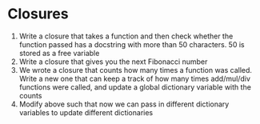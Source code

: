 # Closures

1. Write a closure that takes a function and then check whether the function passed has a docstring with more than 50 characters. 50 is stored as a free variable
2. Write a closure that gives you the next Fibonacci number
3. We wrote a closure that counts how many times a function was called. Write a new one that can keep a track of how many times add/mul/div functions were called, and update a global dictionary variable with the counts
4. Modify above such that now we can pass in different dictionary variables to update different dictionaries
